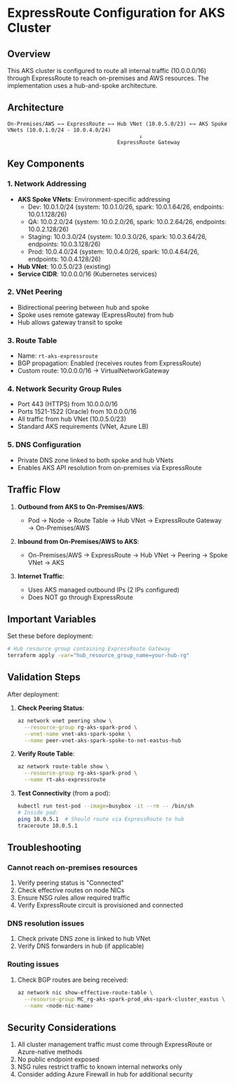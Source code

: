 # ExpressRoute Configuration for AKS Cluster

## Overview

This AKS cluster is configured to route all internal traffic (10.0.0.0/16) through ExpressRoute to reach on-premises and AWS resources. The implementation uses a hub-and-spoke architecture.

## Architecture

```
On-Premises/AWS ←→ ExpressRoute ←→ Hub VNet (10.0.5.0/23) ←→ AKS Spoke VNets (10.0.1.0/24 - 10.0.4.0/24)
                                          ↓
                                   ExpressRoute Gateway
```

## Key Components

### 1. Network Addressing
- **AKS Spoke VNets**: Environment-specific addressing
  - Dev: 10.0.1.0/24 (system: 10.0.1.0/26, spark: 10.0.1.64/26, endpoints: 10.0.1.128/26)
  - QA: 10.0.2.0/24 (system: 10.0.2.0/26, spark: 10.0.2.64/26, endpoints: 10.0.2.128/26)
  - Staging: 10.0.3.0/24 (system: 10.0.3.0/26, spark: 10.0.3.64/26, endpoints: 10.0.3.128/26)
  - Prod: 10.0.4.0/24 (system: 10.0.4.0/26, spark: 10.0.4.64/26, endpoints: 10.0.4.128/26)
- **Hub VNet**: 10.0.5.0/23 (existing)
- **Service CIDR**: 10.0.0.0/16 (Kubernetes services)

### 2. VNet Peering
- Bidirectional peering between hub and spoke
- Spoke uses remote gateway (ExpressRoute) from hub
- Hub allows gateway transit to spoke

### 3. Route Table
- Name: `rt-aks-expressroute`
- BGP propagation: Enabled (receives routes from ExpressRoute)
- Custom route: 10.0.0.0/16 → VirtualNetworkGateway

### 4. Network Security Group Rules
- Port 443 (HTTPS) from 10.0.0.0/16
- Ports 1521-1522 (Oracle) from 10.0.0.0/16
- All traffic from hub VNet (10.0.5.0/23)
- Standard AKS requirements (VNet, Azure LB)

### 5. DNS Configuration
- Private DNS zone linked to both spoke and hub VNets
- Enables AKS API resolution from on-premises via ExpressRoute

## Traffic Flow

1. **Outbound from AKS to On-Premises/AWS**:
   - Pod → Node → Route Table → Hub VNet → ExpressRoute Gateway → On-Premises/AWS

2. **Inbound from On-Premises/AWS to AKS**:
   - On-Premises/AWS → ExpressRoute → Hub VNet → Peering → Spoke VNet → AKS

3. **Internet Traffic**:
   - Uses AKS managed outbound IPs (2 IPs configured)
   - Does NOT go through ExpressRoute

## Important Variables

Set these before deployment:
```bash
# Hub resource group containing ExpressRoute Gateway
terraform apply -var="hub_resource_group_name=your-hub-rg"
```

## Validation Steps

After deployment:

1. **Check Peering Status**:
   ```bash
   az network vnet peering show \
     --resource-group rg-aks-spark-prod \
     --vnet-name vnet-aks-spark-spoke \
     --name peer-vnet-aks-spark-spoke-to-net-eastus-hub
   ```

2. **Verify Route Table**:
   ```bash
   az network route-table show \
     --resource-group rg-aks-spark-prod \
     --name rt-aks-expressroute
   ```

3. **Test Connectivity** (from a pod):
   ```bash
   kubectl run test-pod --image=busybox -it --rm -- /bin/sh
   # Inside pod:
   ping 10.0.5.1  # Should route via ExpressRoute to hub
   traceroute 10.0.5.1
   ```

## Troubleshooting

### Cannot reach on-premises resources
1. Verify peering status is "Connected"
2. Check effective routes on node NICs
3. Ensure NSG rules allow required traffic
4. Verify ExpressRoute circuit is provisioned and connected

### DNS resolution issues
1. Check private DNS zone is linked to hub VNet
2. Verify DNS forwarders in hub (if applicable)

### Routing issues
1. Check BGP routes are being received:
   ```bash
   az network nic show-effective-route-table \
     --resource-group MC_rg-aks-spark-prod_aks-spark-cluster_eastus \
     --name <node-nic-name>
   ```

## Security Considerations

1. All cluster management traffic must come through ExpressRoute or Azure-native methods
2. No public endpoint exposed
3. NSG rules restrict traffic to known internal networks only
4. Consider adding Azure Firewall in hub for additional security